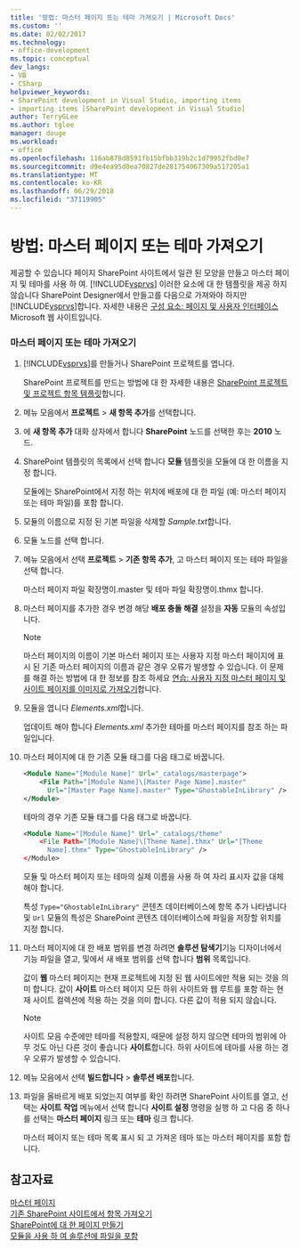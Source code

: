 ```yaml
---
title: '방법: 마스터 페이지 또는 테마 가져오기 | Microsoft Docs'
ms.custom: ''
ms.date: 02/02/2017
ms.technology:
- office-development
ms.topic: conceptual
dev_langs:
- VB
- CSharp
helpviewer_keywords:
- SharePoint development in Visual Studio, importing items
- importing items [SharePoint development in Visual Studio]
author: TerryGLee
ms.author: tglee
manager: douge
ms.workload:
- office
ms.openlocfilehash: 116ab878d8591fb15bfbb319b2c1d79952fbd0e7
ms.sourcegitcommit: d9e4ea95d0ea70827de281754067309a517205a1
ms.translationtype: MT
ms.contentlocale: ko-KR
ms.lasthandoff: 06/29/2018
ms.locfileid: "37119905"
---
```

# <a name="how-to-import-a-master-page-or-theme"></a>방법: 마스터 페이지 또는 테마 가져오기
  제공할 수 있습니다 페이지 SharePoint 사이트에서 일관 된 모양을 만들고 마스터 페이지 및 테마를 사용 하 여. [!INCLUDE[vsprvs](../sharepoint/includes/vsprvs-md.md)] 이러한 요소에 대 한 템플릿을 제공 하지 않습니다 SharePoint Designer에서 만들고를 다음으로 가져와야 하지만 [!INCLUDE[vsprvs](../sharepoint/includes/vsprvs-md.md)]합니다. 자세한 내용은 [구성 요소: 페이지 및 사용자 인터페이스](http://go.microsoft.com/fwlink/?LinkID=182095) Microsoft 웹 사이트입니다.  
  
### <a name="to-import-a-master-page-or-theme"></a>마스터 페이지 또는 테마 가져오기  
  
1.  [!INCLUDE[vsprvs](../sharepoint/includes/vsprvs-md.md)]를 만들거나 SharePoint 프로젝트를 엽니다.  
  
     SharePoint 프로젝트를 만드는 방법에 대 한 자세한 내용은 [SharePoint 프로젝트 및 프로젝트 항목 템플릿](../sharepoint/sharepoint-project-and-project-item-templates.md)합니다.  
  
2.  메뉴 모음에서 **프로젝트** > **새 항목 추가**를 선택합니다.  
  
3.  에 **새 항목 추가** 대화 상자에서 합니다 **SharePoint** 노드를 선택한 후는 **2010** 노드.  
  
4.  SharePoint 템플릿의 목록에서 선택 합니다 **모듈** 템플릿을 모듈에 대 한 이름을 지정 합니다.  
  
     모듈에는 SharePoint에서 지정 하는 위치에 배포에 대 한 파일 (예: 마스터 페이지 또는 테마 파일)를 포함 합니다.  
  
5.  모듈의 이름으로 지정 된 기본 파일을 삭제할 *Sample.txt*합니다.  
  
6.  모듈 노드를 선택 합니다.  
  
7.  메뉴 모음에서 선택 **프로젝트** > **기존 항목 추가**, 고 마스터 페이지 또는 테마 파일을 선택 합니다.  
  
     마스터 페이지 파일 확장명이.master 및 테마 파일 확장명이.thmx 합니다.  
  
8.  마스터 페이지를 추가한 경우 변경 해당 **배포 충돌 해결** 설정을 **자동** 모듈의 속성입니다.  
  
    > [!NOTE]  
    >  마스터 페이지의 이름이 기본 마스터 페이지 또는 사용자 지정 마스터 페이지에 표시 된 기존 마스터 페이지의 이름과 같은 경우 오류가 발생할 수 있습니다. 이 문제를 해결 하는 방법에 대 한 정보를 참조 하세요 [연습: 사용자 지정 마스터 페이지 및 사이트 페이지를 이미지로 가져오기](../sharepoint/walkthrough-import-a-custom-master-page-and-site-page-with-an-image.md)합니다.  
  
9. 모듈을 엽니다 *Elements.xml*합니다.  
  
     업데이트 해야 합니다 *Elements.xml* 추가한 테마를 마스터 페이지를 참조 하는 파일입니다.  
  
10. 마스터 페이지에 대 한 기존 모듈 태그를 다음 태그로 바꿉니다.  
  
    ```xml  
    <Module Name="[Module Name]" Url="_catalogs/masterpage">  
        <File Path="[Module Name]\[Master Page Name].master"   
          Url="[Master Page Name].master" Type="GhostableInLibrary" />  
    </Module>  
    ```  
  
     테마의 경우 기존 모듈 태그를 다음 태그로 바꿉니다.  
  
    ```xml  
    <Module Name="[Module Name]" Url="_catalogs/theme"   
        <File Path="[Module Name]\[Theme Name].thmx" Url="[Theme     
          Name].thmx" Type="GhostableInLibrary" />  
    </Module>  
    ```  
  
     모듈 및 마스터 페이지 또는 테마의 실제 이름을 사용 하 여 자리 표시자 값을 대체 해야 합니다.  
  
     특성 `Type="GhostableInLibrary"` 콘텐츠 데이터베이스에 항목 추가 나타냅니다 및 `Url` 모듈의 특성은 SharePoint 콘텐츠 데이터베이스에 파일을 저장할 위치를 지정 합니다.  
  
11. 마스터 페이지에 대 한 배포 범위를 변경 하려면 **솔루션 탐색기**기능 디자이너에서 기능 파일을 열고, 및에서 새 배포 범위를 선택 합니다 **범위** 목록입니다.  
  
     값이 **웹** 마스터 페이지는 현재 프로젝트에 지정 된 웹 사이트에만 적용 되는 것을 의미 합니다. 값이 **사이트** 마스터 페이지 모든 하위 사이트와 웹 루트를 포함 하는 현재 사이트 컬렉션에 적용 하는 것을 의미 합니다. 다른 값이 적용 되지 않습니다.  
  
    > [!NOTE]  
    >  사이트 모음 수준에만 테마를 적용할지, 때문에 설정 하지 않으면 테마의 범위에 아무 것도 아닌 다른 것이 좋습니다 **사이트**합니다. 하위 사이트에 테마를 사용 하는 경우 오류가 발생할 수 있습니다.  
  
12. 메뉴 모음에서 선택 **빌드합니다** > **솔루션 배포**합니다.  
  
13. 파일을 올바르게 배포 되었는지 여부를 확인 하려면 SharePoint 사이트를 열고, 선택는 **사이트 작업** 메뉴에서 선택 합니다 **사이트 설정** 명령을 실행 하 고 다음 중 하나를 선택는 **마스터 페이지**  링크 또는 **테마** 링크 합니다.  
  
     마스터 페이지 또는 테마 목록 표시 되 고 가져온 테마 또는 마스터 페이지를 포함 합니다.  
  
## <a name="see-also"></a>참고자료
 [마스터 페이지](http://go.microsoft.com/fwlink/?LinkId=184955)   
 [기존 SharePoint 사이트에서 항목 가져오기](../sharepoint/importing-items-from-an-existing-sharepoint-site.md)   
 [SharePoint에 대 한 페이지 만들기](../sharepoint/creating-pages-for-sharepoint.md)   
 [모듈을 사용 하 여 솔루션에 파일을 포함](../sharepoint/using-modules-to-include-files-in-the-solution.md)  
  
